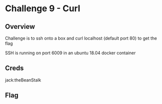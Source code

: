 # Challenge 9 - Curl

## Overview 

Challenge is to ssh onto a box and curl localhost (default port 80) to get the flag

SSH is running on port 6009 in an ubuntu 18.04 docker container

## Creds

jack:theBeanStalk

## Flag

